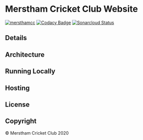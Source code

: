# Merstham Cricket Club Website

[![mersthamcc](https://circleci.com/bb/mersthamcc/website.svg?style=svg)](https://app.circleci.com/pipelines/bb/mersthamcc/website)
[![Codacy Badge](https://app.codacy.com/project/badge/Grade/be0bb27aec23423784db3eb2cf071458)](https://www.codacy.com/bb/mersthamcc/website/dashboard?utm_source=chris_clayson@bitbucket.org&amp;utm_medium=referral&amp;utm_content=mersthamcc/website&amp;utm_campaign=Badge_Grade)
[![Sonarcloud Status](https://sonarcloud.io/api/project_badges/measure?project=mersthamcc_website&metric=alert_status)](https://sonarcloud.io/dashboard?id=mersthamcc_website)

## Details

## Architecture

## Running Locally

## Hosting

## License

## Copyright

&copy; Merstham Cricket Club 2020